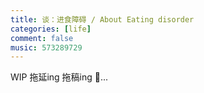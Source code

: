 ```yaml
---
title: 谈：进食障碍 / About Eating disorder
categories: [life]
comment: false
music: 573289729
---
```


WIP 拖延ing 拖稿ing 🐢...